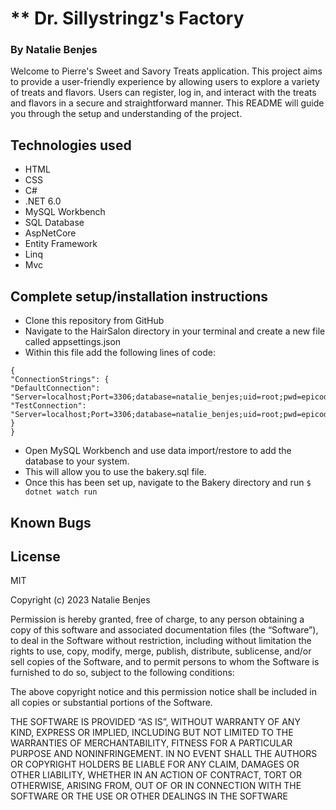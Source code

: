 # ** **Dr. Sillystringz's Factory**

### By Natalie Benjes

Welcome to Pierre's Sweet and Savory Treats application. This project aims to provide a user-friendly experience by
allowing users to explore a variety of treats and flavors. Users can register, log in, and interact with the treats and
flavors in a secure and straightforward manner. This README will guide you through the setup and understanding of the
project.


## Technologies used
- HTML
- CSS
- C#
- .NET 6.0
- MySQL Workbench
- SQL Database
- AspNetCore
- Entity Framework
- Linq
- Mvc

## Complete setup/installation instructions
- Clone this repository from GitHub
- Navigate to the HairSalon directory in your terminal and create a new file called appsettings.json
- Within this file add the following lines of code:

```
{
"ConnectionStrings": {
"DefaultConnection": "Server=localhost;Port=3306;database=natalie_benjes;uid=root;pwd=epicodus;",
"TestConnection": "Server=localhost;Port=3306;database=natalie_benjes;uid=root;pwd=epicodus;"
}
}
```

- Open MySQL Workbench and use data import/restore to add the database to your system.
- This will allow you to use the bakery.sql file.
- Once this has been set up, navigate to the Bakery directory and run ```$ dotnet watch run```


## Known Bugs

## License
MIT

Copyright (c) 2023 Natalie Benjes

Permission is hereby granted, free of charge, to any person obtaining a copy of this software and associated
documentation files (the “Software”), to deal in the Software without restriction, including without limitation the
rights to use, copy, modify, merge, publish, distribute, sublicense, and/or sell copies of the Software, and to permit
persons to whom the Software is furnished to do so, subject to the following conditions:

The above copyright notice and this permission notice shall be included in all copies or substantial portions of the
Software.

THE SOFTWARE IS PROVIDED “AS IS”, WITHOUT WARRANTY OF ANY KIND, EXPRESS OR IMPLIED, INCLUDING BUT NOT LIMITED TO THE
WARRANTIES OF MERCHANTABILITY, FITNESS FOR A PARTICULAR PURPOSE AND NONINFRINGEMENT. IN NO EVENT SHALL THE AUTHORS OR
COPYRIGHT HOLDERS BE LIABLE FOR ANY CLAIM, DAMAGES OR OTHER LIABILITY, WHETHER IN AN ACTION OF CONTRACT, TORT OR
OTHERWISE, ARISING FROM, OUT OF OR IN CONNECTION WITH THE SOFTWARE OR THE USE OR OTHER DEALINGS IN THE SOFTWARE

